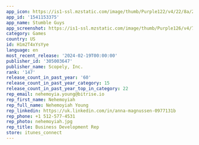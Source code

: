 ```yaml
---
app_icon: https://is1-ssl.mzstatic.com/image/thumb/Purple122/v4/22/8a/21/228a2151-558e-de49-fc74-fe3372dbfb8a/AppIcon-1x_U007emarketing-0-4-85-220.png/1024x1024bb.png
app_id: '1541153375'
app_name: Stumble Guys
app_screenshot: https://is1-ssl.mzstatic.com/image/thumb/Purple126/v4/74/d2/4b/74d24bae-a832-eef1-1d4d-435756ffd9a3/023761dc-df23-468b-9c00-fdfdb49662f1_STG-22556_STG_ASO_Screenshots_-_Full_Screen_Variety_Gameplay_ShotsV2_SS1_2688x1242_V1.jpg/2688x1242bb.png
category: Games
country: US
id: H1m2T4xYsYye
language: en
most_recent_release: '2024-02-19T00:00:00'
publisher_id: '305003647'
publisher_name: Scopely, Inc.
rank: '147'
release_count_in_past_year: '60'
release_count_in_past_year_category: 15
release_count_in_past_year_top_in_category: 22
rep_email: nehemoyia.young@bitrise.io
rep_first_name: Nehemoyiah
rep_full_name: Nehemoyiah Young
rep_linkedin: https://uk.linkedin.com/in/anna-magnussen-0977131b
rep_phone: +1 512-577-4531
rep_photo: nehemoyiah.jpg
rep_title: Business Development Rep
store: itunes_connect
---
```

